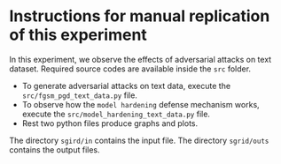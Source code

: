 # Instructions for manual replication of this experiment

In this experiment, we observe the effects of adversarial attacks on text dataset. Required source codes are available inside the `src` folder. 

* To generate adversarial attacks on text data, execute the `src/fgsm_pgd_text_data.py` file.
* To observe how the `model hardening` defense mechanism works, execute the `src/model_hardening_text_data.py` file.
* Rest two python files produce graphs and plots.

The directory `sgird/in` contains the input file. 
The directory `sgrid/outs` contains the output files.
